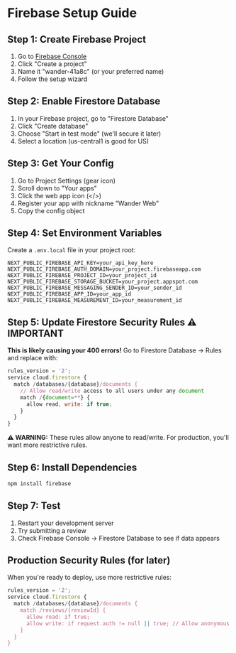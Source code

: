 # Firebase Setup Guide

## Step 1: Create Firebase Project
1. Go to [Firebase Console](https://console.firebase.google.com/)
2. Click "Create a project"
3. Name it "wander-41a8c" (or your preferred name)
4. Follow the setup wizard

## Step 2: Enable Firestore Database
1. In your Firebase project, go to "Firestore Database"
2. Click "Create database"
3. Choose "Start in test mode" (we'll secure it later)
4. Select a location (us-central1 is good for US)

## Step 3: Get Your Config
1. Go to Project Settings (gear icon)
2. Scroll down to "Your apps"
3. Click the web app icon (</>)
4. Register your app with nickname "Wander Web"
5. Copy the config object

## Step 4: Set Environment Variables
Create a `.env.local` file in your project root:

```env
NEXT_PUBLIC_FIREBASE_API_KEY=your_api_key_here
NEXT_PUBLIC_FIREBASE_AUTH_DOMAIN=your_project.firebaseapp.com
NEXT_PUBLIC_FIREBASE_PROJECT_ID=your_project_id
NEXT_PUBLIC_FIREBASE_STORAGE_BUCKET=your_project.appspot.com
NEXT_PUBLIC_FIREBASE_MESSAGING_SENDER_ID=your_sender_id
NEXT_PUBLIC_FIREBASE_APP_ID=your_app_id
NEXT_PUBLIC_FIREBASE_MEASUREMENT_ID=your_measurement_id
```

## Step 5: Update Firestore Security Rules ⚠️ IMPORTANT

**This is likely causing your 400 errors!** Go to Firestore Database → Rules and replace with:

```javascript
rules_version = '2';
service cloud.firestore {
  match /databases/{database}/documents {
    // Allow read/write access to all users under any document
    match /{document=**} {
      allow read, write: if true;
    }
  }
}
```

**⚠️ WARNING:** These rules allow anyone to read/write. For production, you'll want more restrictive rules.

## Step 6: Install Dependencies
```bash
npm install firebase
```

## Step 7: Test
1. Restart your development server
2. Try submitting a review
3. Check Firebase Console → Firestore Database to see if data appears

## Production Security Rules (for later)
When you're ready to deploy, use more restrictive rules:

```javascript
rules_version = '2';
service cloud.firestore {
  match /databases/{database}/documents {
    match /reviews/{reviewId} {
      allow read: if true;
      allow write: if request.auth != null || true; // Allow anonymous writes for now
    }
  }
}
``` 